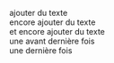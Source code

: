 ajouter du texte<br/>
encore ajouter du texte<br/>
et encore ajouter du texte<br/>
une avant dernière fois<br/>
une dernière fois